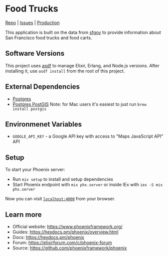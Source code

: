 # Food Trucks

[Repo](https://github.com/dfalling/sf_food_trucks) | [Issues](https://github.com/dfalling/sf_food_trucks/issues) | [Production](https://small-paper-9214.fly.dev/)

This application is built on the data from [sfgov](https://data.sfgov.org/Economy-and-Community/Mobile-Food-Facility-Permit/rqzj-sfat/data) to provide information about San Francisco food trucks and food carts.

## Software Versions

This project uses [asdf](https://asdf-vm.com/) to manage Elixir, Erlang, and Node.js versions. After installing it, use `asdf install` from the root of this project.

## External Dependencies

- [Postgres](https://www.postgresql.org/)
- [Postgres PostGIS](https://postgis.net/)
  Note: for Mac users it's easiest to just run `brew install postgis`

## Environmenet Variables

- `GOOGLE_API_KEY` - a Google API key with access to "Maps JavaScript API" API

## Setup

To start your Phoenix server:

  * Run `mix setup` to install and setup dependencies
  * Start Phoenix endpoint with `mix phx.server` or inside IEx with `iex -S mix phx.server`

Now you can visit [`localhost:4000`](http://localhost:4000) from your browser.

## Learn more

  * Official website: https://www.phoenixframework.org/
  * Guides: https://hexdocs.pm/phoenix/overview.html
  * Docs: https://hexdocs.pm/phoenix
  * Forum: https://elixirforum.com/c/phoenix-forum
  * Source: https://github.com/phoenixframework/phoenix
